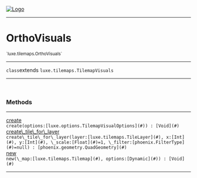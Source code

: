 
[![Logo](../../../images/logo.png)](../../../api/index.html)

---



<h1>OrthoVisuals</h1>
<small>`luxe.tilemaps.OrthoVisuals`</small>



---

`class`extends <code><span>luxe.tilemaps.TilemapVisuals</span></code>

---

&nbsp;
&nbsp;







<h3>Methods</h3> <hr/><span class="method apipage">
            <a name="create"><a class="lift" href="#create">create</a></a> <div class="clear"></div><code class="signature apipage">create(options:[luxe.options.TilemapVisualOptions](#)<span></span>) : [Void](#)</code><br/><span class="small_desc_flat"></span>
        </span>
    <span class="method apipage">
            <a name="create_tile_for_layer"><a class="lift" href="#create_tile_for_layer">create\_tile\_for\_layer</a></a> <div class="clear"></div><code class="signature apipage">create\_tile\_for\_layer(layer:[luxe.tilemaps.TileLayer](#)<span></span>, x:[Int](#)<span></span>, y:[Int](#)<span></span>, \_scale:[Float](#)<span>=1</span>, \_filter:[phoenix.FilterType](#)<span>=null</span>) : [phoenix.geometry.QuadGeometry](#)</code><br/><span class="small_desc_flat"></span>
        </span>
    <span class="method apipage">
            <a name="new"><a class="lift" href="#new">new</a></a> <div class="clear"></div><code class="signature apipage">new(\_map:[luxe.tilemaps.Tilemap](#)<span></span>, options:[Dynamic](#)<span></span>) : [Void](#)</code><br/><span class="small_desc_flat"></span>
        </span>
    





---

&nbsp;
&nbsp;
&nbsp;
&nbsp;